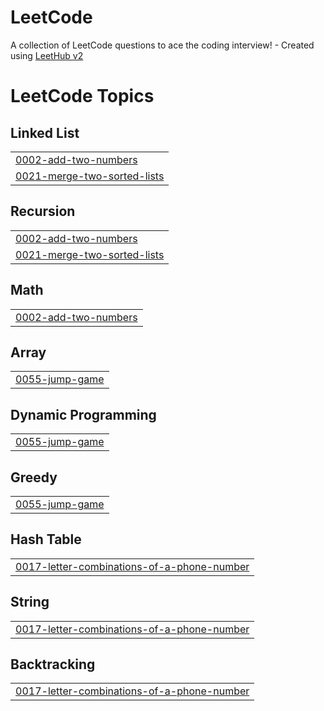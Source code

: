 # LeetCode
A collection of LeetCode questions to ace the coding interview! - Created using [LeetHub v2](https://github.com/arunbhardwaj/LeetHub-2.0)

<!---LeetCode Topics Start-->
# LeetCode Topics
## Linked List
|  |
| ------- |
| [0002-add-two-numbers](https://github.com/chagit3266/LeetCode/tree/master/0002-add-two-numbers) |
| [0021-merge-two-sorted-lists](https://github.com/chagit3266/LeetCode/tree/master/0021-merge-two-sorted-lists) |
## Recursion
|  |
| ------- |
| [0002-add-two-numbers](https://github.com/chagit3266/LeetCode/tree/master/0002-add-two-numbers) |
| [0021-merge-two-sorted-lists](https://github.com/chagit3266/LeetCode/tree/master/0021-merge-two-sorted-lists) |
## Math
|  |
| ------- |
| [0002-add-two-numbers](https://github.com/chagit3266/LeetCode/tree/master/0002-add-two-numbers) |
## Array
|  |
| ------- |
| [0055-jump-game](https://github.com/chagit3266/LeetCode/tree/master/0055-jump-game) |
## Dynamic Programming
|  |
| ------- |
| [0055-jump-game](https://github.com/chagit3266/LeetCode/tree/master/0055-jump-game) |
## Greedy
|  |
| ------- |
| [0055-jump-game](https://github.com/chagit3266/LeetCode/tree/master/0055-jump-game) |
## Hash Table
|  |
| ------- |
| [0017-letter-combinations-of-a-phone-number](https://github.com/chagit3266/LeetCode/tree/master/0017-letter-combinations-of-a-phone-number) |
## String
|  |
| ------- |
| [0017-letter-combinations-of-a-phone-number](https://github.com/chagit3266/LeetCode/tree/master/0017-letter-combinations-of-a-phone-number) |
## Backtracking
|  |
| ------- |
| [0017-letter-combinations-of-a-phone-number](https://github.com/chagit3266/LeetCode/tree/master/0017-letter-combinations-of-a-phone-number) |
<!---LeetCode Topics End-->